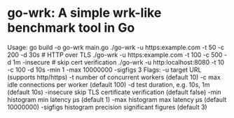 # go-wrk: A simple wrk-like benchmark tool in Go
 
Usage:
go build -o go-wrk main.go
./go-wrk -u https:example.com -t 50 -c 200 -d 30s         # HTTP over TLS
./go-wrk -u https:example.com -t 100 -c 500 -d 1m -insecure  # skip cert verification
./go-wrk -u http:localhost:8080 -t 10 -c 100 -d 10s -min 1 -max 10000000 -sigfigs 3
Flags:
-u         target URL (supports http/https)
-t         number of concurrent workers (default 10)
-c         max idle connections per worker (default 100)
-d         test duration, e.g. 10s, 1m (default 10s)
-insecure  skip TLS certificate verification (default false)
-min       histogram min latency µs (default 1)
-max       histogram max latency µs (default 10000000)
-sigfigs   histogram precision significant figures (default 3)
